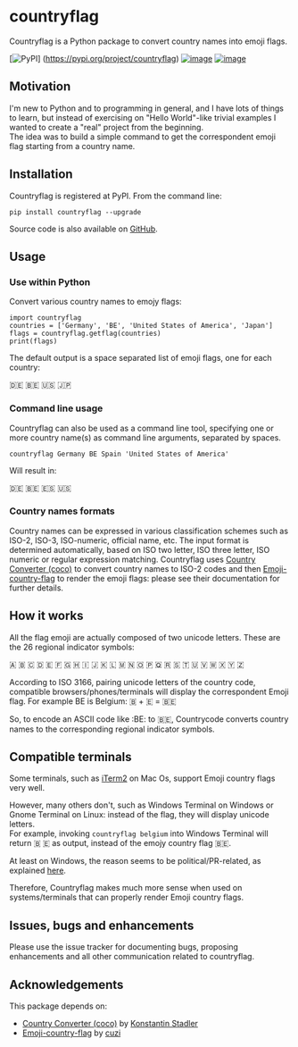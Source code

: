 # countryflag

Countryflag is a Python package to convert country names into emoji flags.


[![PyPI](https://img.shields.io/pypi/v/countryflag)]
(https://pypi.org/project/countryflag)
[![image](https://img.shields.io/badge/code%20style-black-000000.svg)](https://github.com/psf/black)
[![image](https://img.shields.io/github/license/lendersmark/countryflag)](https://opensource.org/licenses/MIT)

## Motivation

I'm new to Python and to programming in general, and I have lots of things to learn, but instead of exercising on "Hello World"-like trivial examples I wanted to create a "real" project from the beginning.  
The idea was to build a simple command to get the correspondent emoji flag starting from a country name.


## Installation

Countryflag is registered at PyPI. From the command line:

    pip install countryflag --upgrade

Source code is also available on
[GitHub](https://github.com/lendersmark/countryflag).


## Usage

### Use within Python

Convert various country names to emojy flags:

    import countryflag
    countries = ['Germany', 'BE', 'United States of America', 'Japan']
    flags = countryflag.getflag(countries)
    print(flags)

The default output is a space separated list of emoji flags, one for each country:

🇩🇪 🇧🇪 🇺🇸 🇯🇵

### Command line usage

Countryflag can also be used as a command line tool, specifying one or more country name(s) as command line arguments, separated by spaces.

    countryflag Germany BE Spain 'United States of America'

Will result in:

🇩🇪 🇧🇪 🇪🇸 🇺🇸

### Country names formats

Country names can be expressed in various classification schemes such as ISO-2, ISO-3, ISO-numeric, official name, etc.
The input format is determined automatically, based on ISO two letter, ISO three letter, ISO numeric or regular expression matching.
Countryflag uses [Country Converter (coco)](https://pypi.org/project/country-converter/) to convert country names to ISO-2 codes and then [Emoji-country-flag](https://pypi.org/project/emoji-country-flag/) to render the emoji flags: please see their documentation for further details.


## How it works

All the flag emoji are actually composed of two unicode letters. These are the 26 regional indicator symbols:

🇦 🇧 🇨 🇩 🇪 🇫 🇬 🇭 🇮 🇯 🇰 🇱 🇲 🇳 🇴 🇵 🇶 🇷 🇸 🇹 🇺 🇻 🇼 🇽 🇾 🇿

According to ISO 3166, pairing unicode letters of the country code, compatible browsers/phones/terminals will display the correspondent Emoji flag.
For example BE is Belgium: 🇧 + 🇪 = 🇧🇪

So, to encode an ASCII code like :BE: to 🇧🇪, Countrycode converts country names to the corresponding regional indicator symbols.


## Compatible terminals

Some terminals, such as [iTerm2](https://iterm2.com/) on Mac Os, support Emoji country flags very well.

However, many others don't, such as Windows Terminal on Windows or Gnome Terminal on Linux: instead of the flag, they will display unicode letters.  
For example, invoking `countryflag belgium` into Windows Terminal will return 🇧 🇪 as output, instead of the emojy country flag 🇧🇪.

At least on Windows, the reason seems to be political/PR-related, as explained [here](https://answers.microsoft.com/en-us/windows/forum/all/flag-emoji/85b163bc-786a-4918-9042-763ccf4b6c05).

Therefore, Countryflag makes much more sense when used on systems/terminals that can properly render Emoji country flags.

## Issues, bugs and enhancements

Please use the issue tracker for documenting bugs, proposing
enhancements and all other communication related to countryflag.

## Acknowledgements

This package depends on:

* [Country Converter (coco)](https://pypi.org/project/country-converter/) by [Konstantin Stadler](https://pypi.org/user/konstantinstadler/)
* [Emoji-country-flag](https://pypi.org/project/emoji-country-flag/) by [cuzi](https://pypi.org/user/cuzi/)
